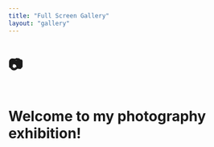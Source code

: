 ```yaml
---
title: "Full Screen Gallery"
layout: "gallery"
---
```

# 📷
```
```       
# Welcome to my photography exhibition!